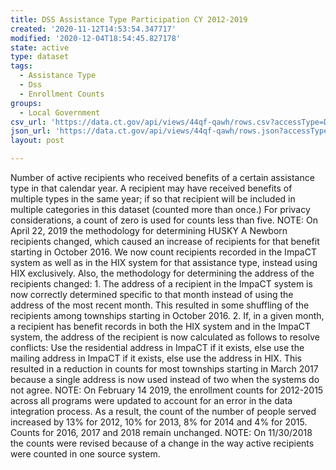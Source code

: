 ```yaml
---
title: DSS Assistance Type Participation CY 2012-2019
created: '2020-11-12T14:53:54.347717'
modified: '2020-12-04T18:54:45.827178'
state: active
type: dataset
tags:
  - Assistance Type
  - Dss
  - Enrollment Counts
groups:
  - Local Government
csv_url: 'https://data.ct.gov/api/views/44qf-qawh/rows.csv?accessType=DOWNLOAD'
json_url: 'https://data.ct.gov/api/views/44qf-qawh/rows.json?accessType=DOWNLOAD'
layout: post

---
```

Number of active recipients who received benefits of a certain assistance type in that calendar year. A recipient may have received benefits of multiple types in the same year; if so that recipient will be included in multiple categories in this dataset (counted more than once.)
For privacy considerations, a count of zero is used for counts less than five.
NOTE: On April 22, 2019 the methodology for determining HUSKY A Newborn recipients changed, which caused an increase of recipients for that benefit starting in October 2016. We now count recipients recorded in the ImpaCT system as well as in the HIX system for that assistance type, instead using HIX exclusively.
Also, the methodology for determining the address of the recipients changed:
    1. The address of a recipient in the ImpaCT system is now correctly determined specific to that month instead of using the address of the most recent month. This resulted in some shuffling of the recipients among townships starting in October 2016.
    2. If, in a given month, a recipient has benefit records in both the HIX system and in the ImpaCT system, the address of the recipient is now calculated as follows to resolve conflicts: Use the residential address in ImpaCT if it exists, else use the mailing address in ImpaCT if it exists, else use the address in HIX. This resulted in a reduction in counts for most townships starting in March 2017 because a single address is now used instead of two when the systems do not agree.
NOTE: On February 14 2019, the enrollment counts for 2012-2015 across all programs were updated to account for an error in the data integration process. As a result, the count of the number of people served increased by 13% for 2012, 10% for 2013, 8% for 2014 and 4% for 2015. Counts for 2016, 2017 and 2018 remain unchanged.
NOTE: On 11/30/2018 the counts were revised because of a change in the way active recipients were counted in one source system.
